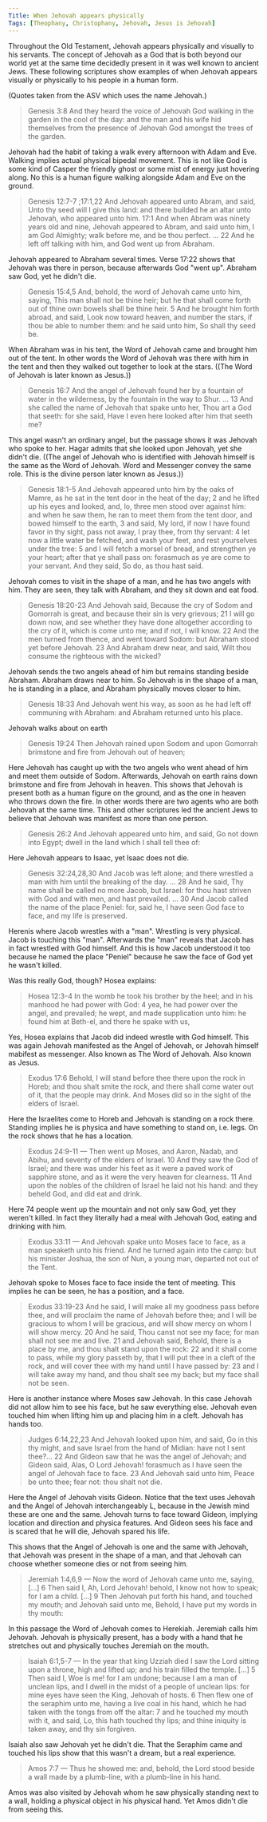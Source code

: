 ```yaml
---
Title: When Jehovah appears physically
Tags: [Theophany, Christophany, Jehovah, Jesus is Jehovah]
---
```


Throughout the Old Testament, Jehovah appears physically and visually to his servants. The concept of Jehovah as a God that is both beyond our world yet at the same time decidedly present in it was well known to ancient Jews. These following scriptures show examples of when Jehovah appears visually or physically to his people in a human form.

(Quotes taken from the ASV which uses the name Jehovah.)

> Genesis 3:8 And they heard the voice of Jehovah God walking in the garden in the cool of the day: and the man and his wife hid themselves from the presence of Jehovah God amongst the trees of the garden.

Jehovah had the habit of taking a walk every afternoon with Adam and Eve. Walking implies actual physical bipedal movement. This is not like God is some kind of Casper the friendly ghost or some mist of energy just hovering along. No this is a human figure walking alongside Adam and Eve on the ground.

> Genesis 12:7-7 ;17:1,22 And Jehovah appeared unto Abram, and said, Unto thy seed will I give this land: and there builded he an altar unto Jehovah, who appeared unto him. 17:1 And when Abram was ninety years old and nine, Jehovah appeared to Abram, and said unto him, I am God Almighty; walk before me, and be thou perfect. ... 22 And he left off talking with him, and God went up from Abraham.

Jehovah appeared to Abraham several times. Verse 17:22 shows that Jehovah was there in person, because afterwards God "went up". Abraham saw God, yet he didn't die.

> Genesis 15:4,5 And, behold, the word of Jehovah came unto him, saying, This man shall not be thine heir; but he that shall come forth out of thine own bowels shall be thine heir. 5 And he brought him forth abroad, and said, Look now toward heaven, and number the stars, if thou be able to number them: and he said unto him, So shall thy seed be.

When Abraham was in his tent, the Word of Jehovah came and brought him out of the tent. In other words the Word of Jehovah was there with him in the tent and then they walked out together to look at the stars. ((The Word of Jehovah is later known as Jesus.))

> Genesis 16:7 And the angel of Jehovah found her by a fountain of water in the wilderness, by the fountain in the way to Shur. ... 13 And she called the name of Jehovah that spake unto her, Thou art a God that seeth: for she said, Have I even here looked after him that seeth me?

This angel wasn't an ordinary angel, but the passage shows it was Jehovah who spoke to her. Hagar admits that she looked upon Jehovah, yet she didn't die. ((The angel of Jehovah who is identified with Jehovah himself is the same as the Word of Jehovah. Word and Messenger convey the same role. This is the divine person later known as Jesus.))

> Genesis 18:1-5 And Jehovah appeared unto him by the oaks of Mamre, as he sat in the tent door in the heat of the day; 2 and he lifted up his eyes and looked, and, lo, three men stood over against him: and when he saw them, he ran to meet them from the tent door, and bowed himself to the earth, 3 and said, My lord, if now I have found favor in thy sight, pass not away, I pray thee, from thy servant: 4 let now a little water be fetched, and wash your feet, and rest yourselves under the tree: 5 and I will fetch a morsel of bread, and strengthen ye your heart; after that ye shall pass on: forasmuch as ye are come to your servant. And they said, So do, as thou hast said.

Jehovah comes to visit in the shape of a man, and he has two angels with him. They are seen, they talk with Abraham, and they sit down and eat food.

> Genesis 18:20-23 And Jehovah said, Because the cry of Sodom and Gomorrah is great, and because their sin is very grievous; 21 I will go down now, and see whether they have done altogether according to the cry of it, which is come unto me; and if not, I will know. 22 And the men turned from thence, and went toward Sodom: but Abraham stood yet before Jehovah. 23 And Abraham drew near, and said, Wilt thou consume the righteous with the wicked?

Jehovah sends the two angels ahead of him but remains standing beside Abraham. Abraham draws near to him. So Jehovah is in the shape of a man, he is standing in a place, and Abraham physically moves closer to him.

> Genesis 18:33 And Jehovah went his way, as soon as he had left off communing with Abraham: and Abraham returned unto his place.

Jehovah walks about on earth

> Genesis 19:24 Then Jehovah rained upon Sodom and upon Gomorrah brimstone and fire from Jehovah out of heaven;

Here Jehovah has caught up with the two angels who went ahead of him and meet them outside of Sodom. Afterwards, Jehovah on earth rains down brimstone and fire from Jehovah in heaven. This shows that Jehovah is present both as a human figure on the ground, and as the one in heaven who throws down the fire. In other words there are two agents who are both Jehovah at the same time. This and other scriptures led the ancient Jews to believe that Jehovah was manifest as more than one person.

> Genesis 26:2 And Jehovah appeared unto him, and said, Go not down into Egypt; dwell in the land which I shall tell thee of:

Here Jehovah appears to Isaac, yet Isaac does not die.

> Genesis 32:24,28,30 And Jacob was left alone; and there wrestled a man with him until the breaking of the day. ... 28 And he said, Thy name shall be called no more Jacob, but Israel: for thou hast striven with God and with men, and hast prevailed. ... 30 And Jacob called the name of the place Peniel: for, said he, I have seen God face to face, and my life is preserved.

Herenis where Jacob wrestles with a "man". Wrestling is very physical. Jacob is touching this "man". Afterwards the "man" reveals that Jacob has in fact wrestled with God himself. And this is how Jacob understood it too because he named the place "Peniel" because he saw the face of God yet he wasn't killed.

Was this really God, though? Hosea explains:

> Hosea 12:3-4 In the womb he took his brother by the heel; and in his manhood he had power with God: 4 yea, he had power over the angel, and prevailed; he wept, and made supplication unto him: he found him at Beth-el, and there he spake with us,

Yes, Hosea explains that Jacob did indeed wrestle with God himself. This was again Jehovah manifested as the Angel of Jehovah, or Jehovah himself mabifest as messenger. Also known as The Word of Jehovah. Also known as Jesus.

> Exodus 17:6 Behold, I will stand before thee there upon the rock in Horeb; and thou shalt smite the rock, and there shall come water out of it, that the people may drink. And Moses did so in the sight of the elders of Israel.

Here the Israelites come to Horeb and Jehovah is standing on a rock there. Standing implies he is physica and have something to stand on, i.e. legs. On the rock shows that he has a location.

> Exodus 24:9-11 — Then went up Moses, and Aaron, Nadab, and Abihu, and seventy of the elders of Israel. 10 And they saw the God of Israel; and there was under his feet as it were a paved work of sapphire stone, and as it were the very heaven for clearness. 11 And upon the nobles of the children of Israel he laid not his hand: and they beheld God, and did eat and drink.

Here 74 people went up the mountain and not only saw God, yet they weren't killed. In fact they literally had a meal with Jehovah God, eating and drinking with him.

> Exodus 33:11 — And Jehovah spake unto Moses face to face, as a man speaketh unto his friend. And he turned again into the camp: but his minister Joshua, the son of Nun, a young man, departed not out of the Tent.

Jehovah spoke to Moses face to face inside the tent of meeting. This implies he can be seen, he has a position, and a face.

> Exodus 33:19-23 And he said, I will make all my goodness pass before thee, and will proclaim the name of Jehovah before thee; and I will be gracious to whom I will be gracious, and will show mercy on whom I will show mercy. 20 And he said, Thou canst not see my face; for man shall not see me and live. 21 and Jehovah said, Behold, there is a place by me, and thou shalt stand upon the rock: 22 and it shall come to pass, while my glory passeth by, that I will put thee in a cleft of the rock, and will cover thee with my hand until I have passed by: 23 and I will take away my hand, and thou shalt see my back; but my face shall not be seen.

Here is another instance where Moses saw Jehovah. In this case Jehovah did not allow him to see his face, but he saw everything else. Jehovah even touched him when lifting him up and placing him in a cleft. Jehovah has hands too.

> Judges 6:14,22,23 And Jehovah looked upon him, and said, Go in this thy might, and save Israel from the hand of Midian: have not I sent thee?... 22 And Gideon saw that he was the angel of Jehovah; and Gideon said, Alas, O Lord Jehovah! forasmuch as I have seen the angel of Jehovah face to face. 23 And Jehovah said unto him, Peace be unto thee; fear not: thou shalt not die.

Here the Angel of Jehovah visits Gideon. Notice that the text uses Jehovah and the Angel of Jehovah interchangeably L, because in the Jewish mind these are one and the same. Jehovah turns to face toward Gideon, implying location and direction and physica features. And Gideon sees his face and is scared that he will die, Jehovah spared his life.

This shows that the Angel of Jehovah is one and the same with Jehovah, that Jehovah was present in the shape of a man, and that Jehovah can choose whether someone dies or not from seeing him.

> Jeremiah 1:4,6,9 — Now the word of Jehovah came unto me, saying, \[...\] 6 Then said I, Ah, Lord Jehovah! behold, I know not how to speak; for I am a child. \[...\] 9 Then Jehovah put forth his hand, and touched my mouth; and Jehovah said unto me, Behold, I have put my words in thy mouth:

In this passage the Word of Jehovah comes to Herekiah. Jeremiah calls him Jehovah. Jehovah is physically present, has a body with a hand that he stretches out and physically touches Jeremiah on the mouth.

> Isaiah 6:1,5-7 — In the year that king Uzziah died I saw the Lord sitting upon a throne, high and lifted up; and his train filled the temple. \[...\] 5 Then said I, Woe is me! for I am undone; because I am a man of unclean lips, and I dwell in the midst of a people of unclean lips: for mine eyes have seen the King, Jehovah of hosts. 6 Then flew one of the seraphim unto me, having a live coal in his hand, which he had taken with the tongs from off the altar: 7 and he touched my mouth with it, and said, Lo, this hath touched thy lips; and thine iniquity is taken away, and thy sin forgiven.

Isaiah also saw Jehovah yet he didn't die. That the Seraphim came and touched his lips show that this wasn't a dream, but a real experience.

> Amos 7:7 — Thus he showed me: and, behold, the Lord stood beside a wall made by a plumb-line, with a plumb-line in his hand.

Amos was also visited by Jehovah whom he saw physically standing next to a wall, holding a physical object in his physical hand. Yet Amos didn't die from seeing this.
